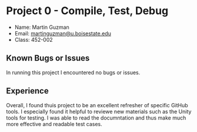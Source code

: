 # Project 0 - Compile, Test, Debug

- Name: Martin Guzman
- Email: martinguzman@u.boisestate.edu
- Class: 452-002

## Known Bugs or Issues

In running this project I encountered no bugs or issues.

## Experience

Overall, I found thuis project to be an excellent refresher of specific GitHub tools. I especially found it helpful to reviewe new materials such as the Unity tools for testing. I was able to read the documntation and thus make much more effective and readable test cases.

